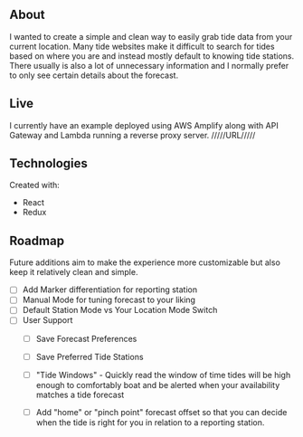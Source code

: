 ## About
I wanted to create a simple and clean way to easily grab tide data from your current location.  Many tide websites make it difficult to search for tides based on where you are and instead mostly default to knowing tide stations.  There usually is also a lot of unnecessary information and I normally prefer to only see certain details about the forecast. 

## Live 
I currently have an example deployed using AWS Amplify along with API Gateway and Lambda running a reverse proxy server.
/////URL/////

## Technologies 
Created with: 
* React
* Redux


## Roadmap
Future additions aim to make the experience more customizable but also keep it relatively clean and simple.

- [ ] Add Marker differentiation for reporting station
- [ ] Manual Mode for tuning forecast to your liking
- [ ] Default Station Mode vs Your Location Mode Switch
- [ ] User Support
    - [ ] Save Forecast Preferences
    - [ ] Save Preferred Tide Stations
    - [ ] "Tide Windows" - Quickly read the window of time tides will be high enough to comfortably boat and be alerted when your availability matches a tide forecast
    - [ ] Add "home" or "pinch point" forecast offset so that you can decide when the tide is right for you in relation             to a reporting station.

